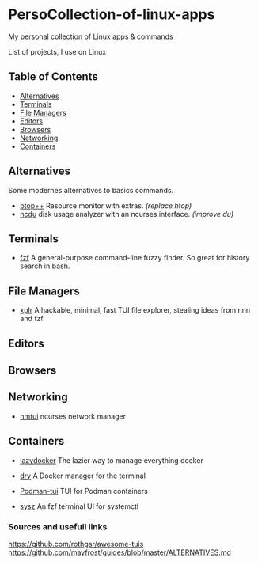 # PersoCollection-of-linux-apps
My personal collection of Linux apps &amp; commands


List of projects, I use on Linux

## Table of Contents

- [Alternatives](#alternatives)
- [Terminals](#terminals)
- [File Managers](#filemamangers)
- [Editors](#editors)
- [Browsers](#browsers)
- [Networking](#networking)
- [Containers](#containers)


## <a name="alternatives"></a>Alternatives

Some modernes alternatives to basics commands.

- [btop++](https://github.com/aristocratos/btop) Resource monitor with extras. _(replace htop)_
- [ncdu](https://dev.yorhel.nl/ncdu) disk usage analyzer with an ncurses interface. _(improve du)_

## <a name="terminals"></a>Terminals

- [fzf](https://github.com/junegunn/fzf) A general-purpose command-line fuzzy finder. So great for history search in bash.


## <a name="filemanagers"></a>File Managers

- [xplr](https://github.com/sayanarijit/xplr) A hackable, minimal, fast TUI file explorer, stealing ideas from nnn and fzf.


## <a name="editors"></a>Editors


## <a name="browsers"></a>Browsers


## <a name="networking"></a>Networking

- [nmtui](https://developer.gnome.org/NetworkManager/stable/nmtui.html) ncurses network manager


## <a name="containers"></a>Containers

- [lazydocker](https://github.com/jesseduffield/lazydocker) The lazier way to manage everything docker
- [dry](https://github.com/moncho/dry) A Docker manager for the terminal
- [Podman-tui](https://github.com/containers/podman-tui) TUI for Podman containers



- [sysz](https://github.com/joehillen/sysz) An fzf terminal UI for systemctl


### Sources and usefull links

https://github.com/rothgar/awesome-tuis<br>
https://github.com/mayfrost/guides/blob/master/ALTERNATIVES.md

